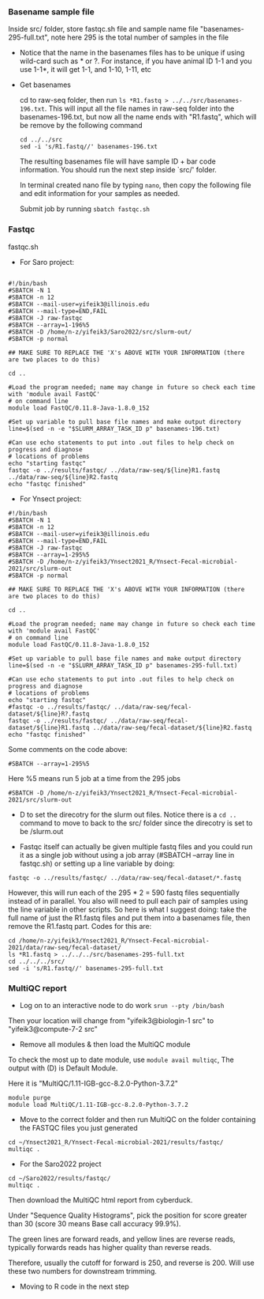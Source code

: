 ### Basename sample file

Inside src/ folder, store fastqc.sh file and sample name file "basenames-295-full.txt", note here 295 is the total number of samples in the file

- Notice that the name in the basenames files has to be unique if using wild-card such as \* or ?.
  For instance, if you have animal ID 1-1 and you use 1-1\*, it will get 1-1, and 1-10, 1-11, etc

- Get basenames

  cd to raw-seq folder, then run `ls *R1.fastq > ../../src/basenames-196.txt`. This will input all the file names in raw-seq folder into the basenames-196.txt, but now all the name ends with "R1.fastq", which will be remove by the following command

  ```
  cd ../../src
  sed -i 's/R1.fastq//' basenames-196.txt
  ```

  The resulting basenames file will have sample ID + bar code information. You should run the next step inside `src/' folder.

  In terminal created nano file by typing `nano`, then copy the following file and edit information for your samples as needed.

  Submit job by running `sbatch fastqc.sh`

### Fastqc

fastqc.sh

- For Saro project:

```

#!/bin/bash
#SBATCH -N 1
#SBATCH -n 12
#SBATCH --mail-user=yifeik3@illinois.edu
#SBATCH --mail-type=END,FAIL
#SBATCH -J raw-fastqc
#SBATCH --array=1-196%5
#SBATCH -D /home/n-z/yifeik3/Saro2022/src/slurm-out/
#SBATCH -p normal

## MAKE SURE TO REPLACE THE 'X's ABOVE WITH YOUR INFORMATION (there are two places to do this)

cd ..

#Load the program needed; name may change in future so check each time with 'module avail FastQC'
# on command line
module load FastQC/0.11.8-Java-1.8.0_152

#Set up variable to pull base file names and make output directory
line=$(sed -n -e "$SLURM_ARRAY_TASK_ID p" basenames-196.txt)

#Can use echo statements to put into .out files to help check on progress and diagnose
# locations of problems
echo "starting fastqc"
fastqc -o ../results/fastqc/ ../data/raw-seq/${line}R1.fastq ../data/raw-seq/${line}R2.fastq
echo "fastqc finished"

```

- For Ynsect project:

```
#!/bin/bash
#SBATCH -N 1
#SBATCH -n 12
#SBATCH --mail-user=yifeik3@illinois.edu
#SBATCH --mail-type=END,FAIL
#SBATCH -J raw-fastqc
#SBATCH --array=1-295%5
#SBATCH -D /home/n-z/yifeik3/Ynsect2021_R/Ynsect-Fecal-microbial-2021/src/slurm-out
#SBATCH -p normal

## MAKE SURE TO REPLACE THE 'X's ABOVE WITH YOUR INFORMATION (there are two places to do this)

cd ..

#Load the program needed; name may change in future so check each time with 'module avail FastQC'
# on command line
module load FastQC/0.11.8-Java-1.8.0_152

#Set up variable to pull base file names and make output directory
line=$(sed -n -e "$SLURM_ARRAY_TASK_ID p" basenames-295-full.txt)

#Can use echo statements to put into .out files to help check on progress and diagnose
# locations of problems
echo "starting fastqc"
#fastqc -o ../results/fastqc/ ../data/raw-seq/fecal-dataset/${line}R?.fastq
fastqc -o ../results/fastqc/ ../data/raw-seq/fecal-dataset/${line}R1.fastq ../data/raw-seq/fecal-dataset/${line}R2.fastq
echo "fastqc finished"

```

Some comments on the code above:

```
#SBATCH --array=1-295%5
```

Here %5 means run 5 job at a time from the 295 jobs

```
#SBATCH -D /home/n-z/yifeik3/Ynsect2021_R/Ynsect-Fecal-microbial-2021/src/slurm-out
```

- D to set the direcotry for the slurm out files. Notice there is a `cd ..` command to move to back to the src/ folder since the direcotry is set to be /slurm.out

- Fastqc itself can actually be given multiple fastq files and you could run it as a single job without using a job array (#SBATCH –array line in fastqc.sh) or setting up a line variable by doing:

`fastqc -o ../results/fastqc/ ../data/raw-seq/fecal-dataset/*.fastq`

However, this will run each of the 295 \* 2 = 590 fastq files sequentially instead of in parallel. You also will need to pull each pair of samples using the line variable in other scripts. So here is what I suggest doing: take the full name of just the R1.fastq files and put them into a basenames file, then remove the R1.fastq part. Codes for this are:

```
cd /home/n-z/yifeik3/Ynsect2021_R/Ynsect-Fecal-microbial-2021/data/raw-seq/fecal-dataset/
ls *R1.fastq > ../../../src/basenames-295-full.txt
cd ../../../src/
sed -i 's/R1.fastq//' basenames-295-full.txt
```

### MultiQC report

- Log on to an interactive node to do work
  `srun --pty /bin/bash`

Then your location will change from "yifeik3@biologin-1 src" to "yifeik3@compute-7-2 src"

- Remove all modules & then load the MultiQC module

To check the most up to date module, use `module avail multiqc`, The output with (D) is Default Module.

Here it is "MultiQC/1.11-IGB-gcc-8.2.0-Python-3.7.2"

```
module purge
module load MultiQC/1.11-IGB-gcc-8.2.0-Python-3.7.2
```

- Move to the correct folder and then run MultiQC on the folder containing the FASTQC files you just generated

```
cd ~/Ynsect2021_R/Ynsect-Fecal-microbial-2021/results/fastqc/
multiqc .
```

- For the Saro2022 project

```
cd ~/Saro2022/results/fastqc/
multiqc .
```

Then download the MultiQC html report from cyberduck.

Under "Sequence Quality Histograms", pick the position for score greater than 30 (score 30 means Base call accuracy 99.9%).

The green lines are forward reads, and yellow lines are reverse reads, typically forwards reads has higher quality than reverse reads.

Therefore, usually the cutoff for forward is 250, and reverse is 200. Will use these two numbers for downstream trimming.

- Moving to R code in the next step

